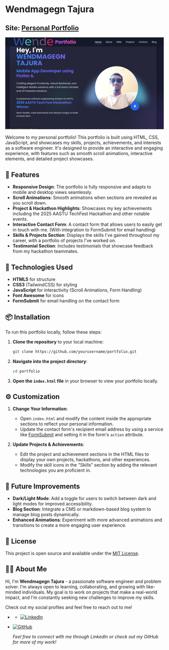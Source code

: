 # Wendmagegn Tajura 
## Site: <a href="https://wende12github.github.io/Personal-Portfolio/" target="_blank">Personal Portfolio<a/>

![Portfolio Screenshot](image/portfolio-screenshot.png)


Welcome to my personal portfolio! This portfolio is built using HTML, CSS, JavaScript, and showcases my skills, projects, achievements, and interests as a software engineer. It's designed to provide an interactive and engaging experience, with features such as smooth scroll animations, interactive elements, and detailed project showcases.

## 🚀 Features

- **Responsive Design**: The portfolio is fully responsive and adapts to mobile and desktop views seamlessly.
- **Scroll Animations**: Smooth animations when sections are revealed as you scroll down.
- **Project & Hackathon Highlights**: Showcases my key achievements including the 2025 AASTU TechFest Hackathon and other notable events.
- **Interactive Contact Form**: A contact form that allows users to easily get in touch with me. (With integration to FormSubmit for email handling)
- **Skills & Projects Section**: Displays the skills I've gained throughout my career, with a portfolio of projects I've worked on.
- **Testimonial Section**: Includes testimonials that showcase feedback from my hackathon teammates.

## 🔧 Technologies Used

- **HTML5** for structure
- **CSS3** (TailwindCSS) for styling
- **JavaScript** for interactivity (Scroll Animations, Form Handling)
- **Font Awesome** for icons
- **FormSubmit** for email handling on the contact form

## 📦 Installation

To run this portfolio locally, follow these steps:

1. **Clone the repository** to your local machine:
    ```bash
    git clone https://github.com/yourusername/portfolio.git
    ```

2. **Navigate into the project directory**:
    ```bash
    cd portfolio
    ```

3. **Open the `index.html` file** in your browser to view your portfolio locally.

## ⚙️ Customization

1. **Change Your Information**:
    - Open `index.html` and modify the content inside the appropriate sections to reflect your personal information.
    - Update the contact form's recipient email address by using a service like [FormSubmit](https://formsubmit.co) and setting it in the form's `action` attribute.

2. **Update Projects & Achievements**:
    - Edit the project and achievement sections in the HTML files to display your own projects, hackathons, and other experiences.
    - Modify the skill icons in the "Skills" section by adding the relevant technologies you are proficient in.

## 🌱 Future Improvements

- **Dark/Light Mode**: Add a toggle for users to switch between dark and light modes for improved accessibility.
- **Blog Section**: Integrate a CMS or markdown-based blog system to manage blog posts dynamically.
- **Enhanced Animations**: Experiment with more advanced animations and transitions to create a more engaging user experience.

## 📝 License

This project is open source and available under the [MIT License](LICENSE).

## 🙋‍♂️ About Me

Hi, I'm **Wendmagegn Tajura** - a passionate software engineer and problem solver. I'm always open to learning, collaborating, and growing with like-minded individuals. My goal is to work on projects that make a real-world impact, and I'm constantly seeking new challenges to improve my skills.

Check out my social profiles and feel free to reach out to me!


- - [![LinkedIn](https://upload.wikimedia.org/wikipedia/commons/0/01/LinkedIn_Logo_2023.png)]([https://www.linkedin.com/in/your-linkedin-profile](https://www.linkedin.com/in/wendmagegn-tajura))
- [![GitHub](https://upload.wikimedia.org/wikipedia/commons/9/91/Octicons-mark-github.svg)]([https://github.com/your-github-username](https://github.com/wende12github))

  *Feel free to connect with me through LinkedIn or check out my GitHub for more of my work!*
